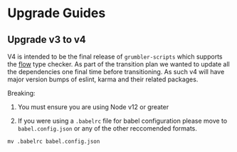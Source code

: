 # Upgrade Guides

## Upgrade v3 to v4

V4 is intended to be the final release of `grumbler-scripts` which supports the [flow](https://flow.org/) type checker. As part of the transition plan we wanted to update all the dependencies one final time before transitioning. As such v4 will have major version bumps of eslint, karma and their related packages.

Breaking:

1. You must ensure you are using Node v12 or greater

2. If you were using a `.babelrc` file for babel configuration please move to `babel.config.json` or any of the other reccomended formats.

```
mv .babelrc babel.config.json
```

